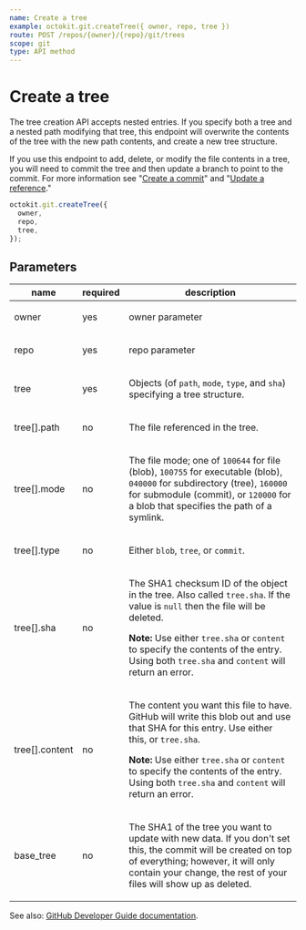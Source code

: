 ```yaml
---
name: Create a tree
example: octokit.git.createTree({ owner, repo, tree })
route: POST /repos/{owner}/{repo}/git/trees
scope: git
type: API method
---
```


# Create a tree

The tree creation API accepts nested entries. If you specify both a tree and a nested path modifying that tree, this endpoint will overwrite the contents of the tree with the new path contents, and create a new tree structure.

If you use this endpoint to add, delete, or modify the file contents in a tree, you will need to commit the tree and then update a branch to point to the commit. For more information see "[Create a commit](https://developer.github.com/v3/git/commits/#create-a-commit)" and "[Update a reference](https://developer.github.com/v3/git/refs/#update-a-reference)."

```js
octokit.git.createTree({
  owner,
  repo,
  tree,
});
```

## Parameters

<table>
  <thead>
    <tr>
      <th>name</th>
      <th>required</th>
      <th>description</th>
    </tr>
  </thead>
  <tbody>
    <tr><td>owner</td><td>yes</td><td>

owner parameter

</td></tr>
<tr><td>repo</td><td>yes</td><td>

repo parameter

</td></tr>
<tr><td>tree</td><td>yes</td><td>

Objects (of `path`, `mode`, `type`, and `sha`) specifying a tree structure.

</td></tr>
<tr><td>tree[].path</td><td>no</td><td>

The file referenced in the tree.

</td></tr>
<tr><td>tree[].mode</td><td>no</td><td>

The file mode; one of `100644` for file (blob), `100755` for executable (blob), `040000` for subdirectory (tree), `160000` for submodule (commit), or `120000` for a blob that specifies the path of a symlink.

</td></tr>
<tr><td>tree[].type</td><td>no</td><td>

Either `blob`, `tree`, or `commit`.

</td></tr>
<tr><td>tree[].sha</td><td>no</td><td>

The SHA1 checksum ID of the object in the tree. Also called `tree.sha`. If the value is `null` then the file will be deleted.

**Note:** Use either `tree.sha` or `content` to specify the contents of the entry. Using both `tree.sha` and `content` will return an error.

</td></tr>
<tr><td>tree[].content</td><td>no</td><td>

The content you want this file to have. GitHub will write this blob out and use that SHA for this entry. Use either this, or `tree.sha`.

**Note:** Use either `tree.sha` or `content` to specify the contents of the entry. Using both `tree.sha` and `content` will return an error.

</td></tr>
<tr><td>base_tree</td><td>no</td><td>

The SHA1 of the tree you want to update with new data. If you don't set this, the commit will be created on top of everything; however, it will only contain your change, the rest of your files will show up as deleted.

</td></tr>
  </tbody>
</table>

See also: [GitHub Developer Guide documentation](https://developer.github.com/v3/git/trees/#create-a-tree).
